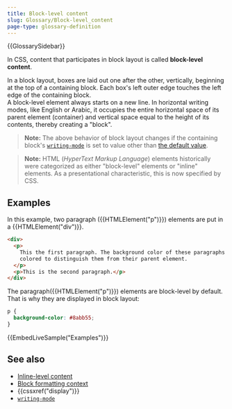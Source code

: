 ```yaml
---
title: Block-level content
slug: Glossary/Block-level_content
page-type: glossary-definition
---
```


{{GlossarySidebar}}

In CSS, content that participates in block layout is called **block-level content**.

In a block layout, boxes are laid out one after the other, vertically, beginning at the top of a containing block. Each box's left outer edge touches the left edge of the containing block.\
A block-level element always starts on a new line. In horizontal writing modes, like English or Arabic, it occupies the entire horizontal space of its parent element (container) and vertical space equal to the height of its contents, thereby creating a "block".

> **Note:** The above behavior of block layout changes if the containing block's [`writing-mode`](/en-US/docs/Web/CSS/writing-mode) is set to value other than [the default value](/en-US/docs/Web/CSS/writing-mode#formal_definition).

> **Note:** HTML (_HyperText Markup Language_) elements historically were categorized as either "block-level" elements or "inline" elements. As a presentational characteristic, this is now specified by CSS.

## Examples

In this example, two paragraph ({{HTMLElement("p")}}) elements are put in a {{HTMLElement("div")}}.

```html
<div>
  <p>
    This the first paragraph. The background color of these paragraphs have been
    colored to distinguish them from their parent element.
  </p>
  <p>This is the second paragraph.</p>
</div>
```

The paragraph({{HTMLElement("p")}}) elements are block-level by default. That is why they are displayed in block layout:

```css hidden
p {
  background-color: #8abb55;
}
```

{{EmbedLiveSample("Examples")}}

## See also

- [Inline-level content](/en-US/docs/Glossary/Inline-level_content)
- [Block formatting context](/en-US/docs/Web/Guide/CSS/Block_formatting_context)
- {{cssxref("display")}}
- [`writing-mode`](/en-US/docs/Web/CSS/writing-mode)
